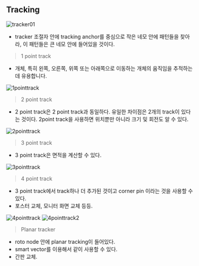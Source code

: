 ## Tracking

![tracker01](https://user-images.githubusercontent.com/90584191/146670668-e7aeb04d-0c29-402f-af6a-8c8d4ffa21b2.JPG)

* tracker 조절자 안에 tracking anchor를 중심으로 작은 네모 안에 패턴들을 찾아라, 이 패턴들은 큰 네모 안에 들어있을 것이다.


> 1 point track
 * 개체, 특히 왼쪽, 오른쪽, 위쪽 또는 아래쪽으로 이동하는 개체의 움직임을 추적하는 데 유용합니다. 

![1pointtrack](https://user-images.githubusercontent.com/90584191/146671163-46fc9553-776e-4633-a8ae-ca5d484052f4.JPG)

> 2 point track
 * 2 point track은 2 point track과 동일하다. 유일한 차이점은 2개의 track이 있다는 것이다. 2point track을 사용하면 위치뿐만 아니라 크기 및 회전도 알 수 있다. 

![2pointtrack](https://user-images.githubusercontent.com/90584191/146671165-03cc16c9-1e49-4f17-bfc3-1851bbb2c24e.JPG)

> 3 point track
 * 3 point track은 면적을 계산할 수 있다.

![3pointtrack](https://user-images.githubusercontent.com/90584191/146671169-49fbfd4f-8df5-437c-8991-93e8538b0923.JPG)

> 4 point track
 * 3 point track에서 track하나 더 추가된 것이고 corner pin 이라는 것을 사용할 수 있다.
 * 포스터 교체, 모니터 화면 교체 등등.

![4pointtrack](https://user-images.githubusercontent.com/90584191/146671173-01154562-201e-4b87-a742-b79d3b32dea3.JPG)
![4pointtrack2](https://user-images.githubusercontent.com/90584191/146671176-0fb4a49c-edaf-4ee3-bfc3-9d6f582cbcd0.JPG)

> Planar tracker
 * roto node 안에 planar tracking이 들어있다.
 * smart vector를 이용해서 같이 사용할 수 있다.
 * 간판 교체.
